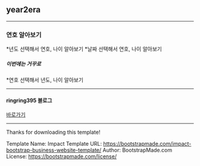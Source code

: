 ## year2era
***
### 연호 알아보기
*년도 선택해서 연호, 나이 알아보기
*날짜 선택해서 연호, 나이 알아보기
##### 이번에는 거꾸로
*연호 선택해서 년도, 나이 알아보기
***
#### ringring395 블로그
[바로가기](https://blog.naver.com/ringring395)           







***
Thanks for downloading this template!

Template Name: Impact
Template URL: https://bootstrapmade.com/impact-bootstrap-business-website-template/
Author: BootstrapMade.com
License: https://bootstrapmade.com/license/
